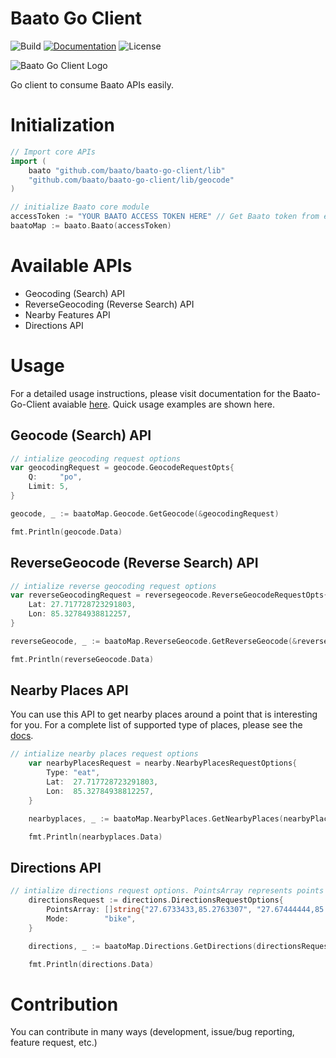 # Baato Go Client

![Build](https://github.com/drklrd/baato-go-client/actions/workflows/baato_go_client.yml/badge.svg)
[![Documentation](https://img.shields.io/docsrs/badge?style=plastic)](https://docs.baato.io)
![License](https://img.shields.io/badge/License-MIT-green.svg)


![Baato Go Client Logo](https://github.com/drklrd/baato-go-client/blob/main/goclient.png?raw=true)




Go client to consume Baato APIs easily.


# Initialization
```go
// Import core APIs
import (
	baato "github.com/baato/baato-go-client/lib"
	"github.com/baato/baato-go-client/lib/geocode"
)

// initialize Baato core module
accessToken := "YOUR BAATO ACCESS TOKEN HERE" // Get Baato token from environment
baatoMap := baato.Baato(accessToken)

```

# Available APIs
- Geocoding (Search) API
- ReverseGeocoding (Reverse Search) API
- Nearby Features API
- Directions API


# Usage 

For a detailed usage instructions, please visit documentation for the Baato-Go-Client avaiable [here](https://docs.baato.io). Quick usage examples are shown here.

## Geocode (Search) API
```go
// intialize geocoding request options
var geocodingRequest = geocode.GeocodeRequestOpts{
	Q:     "po",
	Limit: 5,
}

geocode, _ := baatoMap.Geocode.GetGeocode(&geocodingRequest)

fmt.Println(geocode.Data)
```

## ReverseGeocode (Reverse Search) API

```go
// intialize reverse geocoding request options
var reverseGeocodingRequest = reversegeocode.ReverseGeocodeRequestOpts{
	Lat: 27.717728723291803,
	Lon: 85.32784938812257,
}

reverseGeocode, _ := baatoMap.ReverseGeocode.GetReverseGeocode(&reverseGeocodingRequest)

fmt.Println(reverseGeocode.Data)
```


## Nearby Places API

You can use this API to get nearby places around a point that is interesting for you. For a complete list of supported type of places, please see the [docs](https://docs.baato.io/#/v1/services/nearby_places).

```go
// intialize nearby places request options
	var nearbyPlacesRequest = nearby.NearbyPlacesRequestOptions{
		Type: "eat",
		Lat:  27.717728723291803,
		Lon:  85.32784938812257,
	}

	nearbyplaces, _ := baatoMap.NearbyPlaces.GetNearbyPlaces(nearbyPlacesRequest)

	fmt.Println(nearbyplaces.Data)
```

## Directions API

```go
// intialize directions request options. PointsArray represents points that we should pass through.
	directionsRequest := directions.DirectionsRequestOptions{
		PointsArray: []string{"27.6733433,85.2763307", "27.67444444,85.28047222"},
		Mode:        "bike",
	}

	directions, _ := baatoMap.Directions.GetDirections(directionsRequest)

	fmt.Println(directions.Data)

```



# Contribution
You can contribute in many ways (development, issue/bug reporting, feature request, etc.)